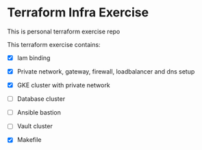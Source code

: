 # Terraform Infra Exercise
This is personal terraform exercise repo

This terraform exercise contains:
 - [x] Iam binding
 - [x] Private network, gateway, firewall, loadbalancer and dns setup
 - [x] GKE cluster with private network
 - [ ] Database cluster
 - [ ] Ansible bastion
 - [ ] Vault cluster
 - [x] Makefile


